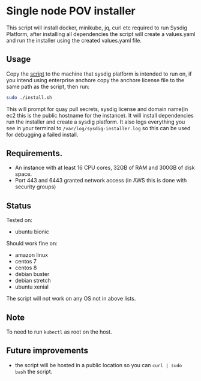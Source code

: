 # Single node POV installer

This script will install docker, minikube, jq, curl etc required to run Sysdig
Platform, after installing all dependencies the script will create a
values.yaml and run the installer using the created values.yaml file.

## Usage

Copy the [script](./install.sh) to the machine that sysdig
platform is intended to run on, if you intend using enterprise anchore copy the
anchore license file to the same path as the script, then run:

```bash
sudo ./install.sh
```

This will prompt for quay pull secrets, sysdig license and domain name(in ec2
this is the public hostname for the instance). It will install dependencies
run the installer and create a sysdig platform. It also logs everything you
see in your terminal to `/var/log/sysdig-installer.log` so this can be used
for debugging a failed install.

## Requirements.

- An instance with at least 16 CPU cores, 32GB of RAM and 300GB of disk space.
- Port 443 and 6443 granted network access (in AWS this is done with security
groups)

## Status

Tested on:
- ubuntu bionic

Should work fine on:
- amazon linux
- centos 7
- centos 8
- debian buster
- debian stretch
- ubuntu xenial

The script will not work on any OS not in above lists.

## Note

To need to run `kubectl` as root on the host.

## Future improvements

- the script will be hosted in a public location so you can `curl | sudo bash`
the script.

